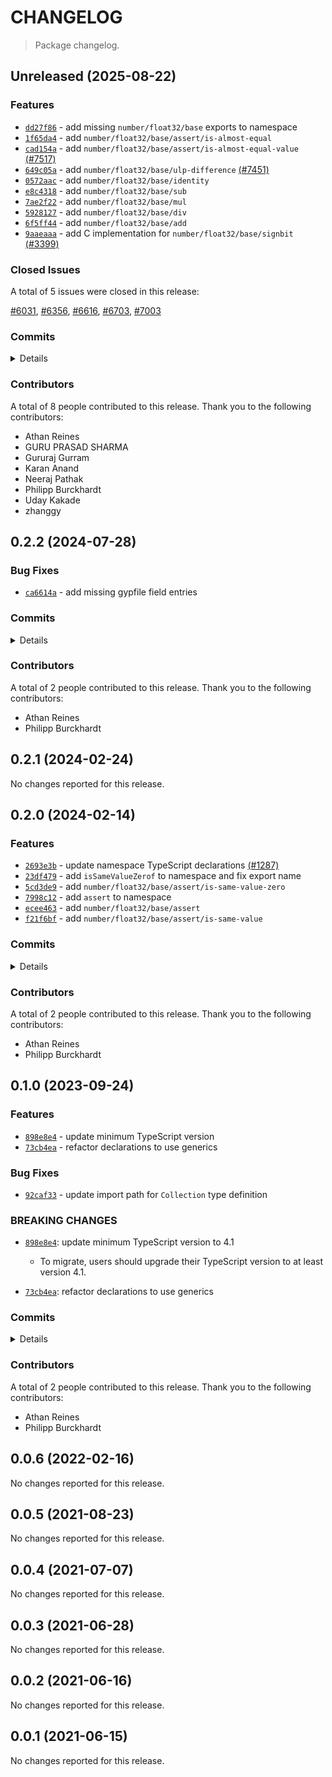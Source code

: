 # CHANGELOG

> Package changelog.

<section class="release" id="unreleased">

## Unreleased (2025-08-22)

<section class="features">

### Features

-   [`dd27f86`](https://github.com/stdlib-js/stdlib/commit/dd27f863be4a7028f73ff7b54e859eb2e0e80bc2) - add missing `number/float32/base` exports to namespace
-   [`1f65da4`](https://github.com/stdlib-js/stdlib/commit/1f65da411b8bd969551a9d9f510e542796dd934a) - add `number/float32/base/assert/is-almost-equal`
-   [`cad154a`](https://github.com/stdlib-js/stdlib/commit/cad154a928c9bf91f513828f49983b487dab44a6) - add `number/float32/base/assert/is-almost-equal-value` [(#7517)](https://github.com/stdlib-js/stdlib/pull/7517)
-   [`649c05a`](https://github.com/stdlib-js/stdlib/commit/649c05af0ca6a85f540fe4ebe9847a667d976c57) - add `number/float32/base/ulp-difference` [(#7451)](https://github.com/stdlib-js/stdlib/pull/7451)
-   [`0572aac`](https://github.com/stdlib-js/stdlib/commit/0572aac77e209513ff935c75f33801451e4a5e33) - add `number/float32/base/identity`
-   [`e8c4318`](https://github.com/stdlib-js/stdlib/commit/e8c4318e592586ca53fd53f5ddebd9be16ac9208) - add `number/float32/base/sub`
-   [`7ae2f22`](https://github.com/stdlib-js/stdlib/commit/7ae2f22a800770e00e3de3d54649399d84f99c4d) - add `number/float32/base/mul`
-   [`5928127`](https://github.com/stdlib-js/stdlib/commit/5928127d8f24750ec68278e6c5cd5adf1c7e95c3) - add `number/float32/base/div`
-   [`6f5ff44`](https://github.com/stdlib-js/stdlib/commit/6f5ff446d16255dec7a70319ed2f71b2f546e72c) - add `number/float32/base/add`
-   [`9aaeaaa`](https://github.com/stdlib-js/stdlib/commit/9aaeaaadf0c59b4d42e2ba7e1a6ea42a1ae2b09d) - add C implementation for `number/float32/base/signbit` [(#3399)](https://github.com/stdlib-js/stdlib/pull/3399)

</section>

<!-- /.features -->

<section class="issues">

### Closed Issues

A total of 5 issues were closed in this release:

[#6031](https://github.com/stdlib-js/stdlib/issues/6031), [#6356](https://github.com/stdlib-js/stdlib/issues/6356), [#6616](https://github.com/stdlib-js/stdlib/issues/6616), [#6703](https://github.com/stdlib-js/stdlib/issues/6703), [#7003](https://github.com/stdlib-js/stdlib/issues/7003)

</section>

<!-- /.issues -->

<section class="commits">

### Commits

<details>

-   [`dd27f86`](https://github.com/stdlib-js/stdlib/commit/dd27f863be4a7028f73ff7b54e859eb2e0e80bc2) - **feat:** add missing `number/float32/base` exports to namespace _(by Philipp Burckhardt)_
-   [`21ec206`](https://github.com/stdlib-js/stdlib/commit/21ec2060d7496322ce32d4f984230d0c131974cc) - **docs:** clean-up example code _(by Philipp Burckhardt)_
-   [`7add020`](https://github.com/stdlib-js/stdlib/commit/7add0201c13e56a0381926ccfd4073c84eaf2ed4) - **test:** use standardized assertion messages and fix lint errors _(by Philipp Burckhardt)_
-   [`fc438e0`](https://github.com/stdlib-js/stdlib/commit/fc438e0edbad0689d6923d6f3edb959b96597662) - **test:** use standardized assertion messages and fix lint errors _(by Philipp Burckhardt)_
-   [`11581aa`](https://github.com/stdlib-js/stdlib/commit/11581aaca8c3cb824cbb92c0c0f80e76890bdb20) - **test:** use standardized assertion messages and fix lint errors _(by Philipp Burckhardt)_
-   [`7483bef`](https://github.com/stdlib-js/stdlib/commit/7483bef13b1d3241347266d25a02957269419825) - **test:** use .strictEqual() instead of .equal() _(by Philipp Burckhardt)_
-   [`6eee151`](https://github.com/stdlib-js/stdlib/commit/6eee15199727d04e3757e66f38384e97b8a333da) - **style:** fix indentation in JSON files _(by Philipp Burckhardt)_
-   [`db50901`](https://github.com/stdlib-js/stdlib/commit/db509018b6c48e7e483029ae9b4464d2f17ca77d) - **remove:** remove `number/float32/base/assert/is-almost-equal-value` _(by Karan Anand)_
-   [`1f65da4`](https://github.com/stdlib-js/stdlib/commit/1f65da411b8bd969551a9d9f510e542796dd934a) - **feat:** add `number/float32/base/assert/is-almost-equal` _(by Karan Anand)_
-   [`260a8ca`](https://github.com/stdlib-js/stdlib/commit/260a8caa90718eeb4dbbe5c6b0c2b3708085de86) - **docs:** fix examples _(by Karan Anand)_
-   [`8ea46b6`](https://github.com/stdlib-js/stdlib/commit/8ea46b662dc6e27231d250d101e33a3cf770cd77) - **test:** update descriptions to match language used in JS tests _(by Philipp Burckhardt)_
-   [`cad154a`](https://github.com/stdlib-js/stdlib/commit/cad154a928c9bf91f513828f49983b487dab44a6) - **feat:** add `number/float32/base/assert/is-almost-equal-value` [(#7517)](https://github.com/stdlib-js/stdlib/pull/7517) _(by Karan Anand, Athan Reines)_
-   [`649c05a`](https://github.com/stdlib-js/stdlib/commit/649c05af0ca6a85f540fe4ebe9847a667d976c57) - **feat:** add `number/float32/base/ulp-difference` [(#7451)](https://github.com/stdlib-js/stdlib/pull/7451) _(by Karan Anand, Athan Reines)_
-   [`647aefa`](https://github.com/stdlib-js/stdlib/commit/647aefae9b5cdc1cb4502481b99c6911ef4406bf) - **chore:** fix C lint errors [(#7460)](https://github.com/stdlib-js/stdlib/pull/7460) _(by zhanggy)_
-   [`5896836`](https://github.com/stdlib-js/stdlib/commit/5896836635aa28aba7c97b3f21d32735d867c43b) - **build:** add package meta data _(by Athan Reines)_
-   [`6c6fd79`](https://github.com/stdlib-js/stdlib/commit/6c6fd79627e1c79e5f98e53a05456057986c911a) - **build:** add package meta data _(by Athan Reines)_
-   [`6803252`](https://github.com/stdlib-js/stdlib/commit/68032524e51f5f6b82e06e13253836ec5a539c40) - **build:** add package meta data _(by Athan Reines)_
-   [`7513cfe`](https://github.com/stdlib-js/stdlib/commit/7513cfee4cc2404b62615c9c9be7c882396e0b39) - **chore:** fix JavaScript lint errors [(#7047)](https://github.com/stdlib-js/stdlib/pull/7047) _(by Uday Kakade, Athan Reines)_
-   [`66f68cf`](https://github.com/stdlib-js/stdlib/commit/66f68cf6493c41ccfe4107e76d04a6bc43769b63) - **chore:** fix EditorConfig lint errors [(#6871)](https://github.com/stdlib-js/stdlib/pull/6871) _(by zhanggy)_
-   [`f3cfeab`](https://github.com/stdlib-js/stdlib/commit/f3cfeaba512914fe482fc3ec96f4293e104a6baf) - **chore:** fix EditorConfig lint errors [(#6861)](https://github.com/stdlib-js/stdlib/pull/6861) _(by zhanggy)_
-   [`57953ed`](https://github.com/stdlib-js/stdlib/commit/57953ed6de1a9a8a992aa0aa884ac23259073c55) - **chore:** fix JavaScript lint errors (issue #6616) [(#6626)](https://github.com/stdlib-js/stdlib/pull/6626) _(by GURU PRASAD SHARMA, Athan Reines)_
-   [`1820a95`](https://github.com/stdlib-js/stdlib/commit/1820a95fb1d37471413f822d2ce004c1b8752b39) - **docs:** update related packages sections [(#6503)](https://github.com/stdlib-js/stdlib/pull/6503) _(by stdlib-bot)_
-   [`a1e230f`](https://github.com/stdlib-js/stdlib/commit/a1e230f29297caa89880e9c194c615a0400fb7bc) - **chore:** clean up cppcheck-suppress comments _(by Karan Anand)_
-   [`0572aac`](https://github.com/stdlib-js/stdlib/commit/0572aac77e209513ff935c75f33801451e4a5e33) - **feat:** add `number/float32/base/identity` _(by Gururaj Gurram)_
-   [`635e38f`](https://github.com/stdlib-js/stdlib/commit/635e38f2c94c01bf24593efce94d1b71811cad4f) - **refactor:** rename file in `number/float32/base/add` [(#5498)](https://github.com/stdlib-js/stdlib/pull/5498) _(by Gururaj Gurram)_
-   [`a4d7692`](https://github.com/stdlib-js/stdlib/commit/a4d7692d31b5f0d46415e9df7b1f6b3a3936086c) - **refactor:** rename file in `number/float32/base/mul` [(#5463)](https://github.com/stdlib-js/stdlib/pull/5463) _(by Gururaj Gurram)_
-   [`5081120`](https://github.com/stdlib-js/stdlib/commit/50811206a32132606851c5b5505c6a1e9b145319) - **refactor:** update paths _(by Gururaj Gurram)_
-   [`e8c4318`](https://github.com/stdlib-js/stdlib/commit/e8c4318e592586ca53fd53f5ddebd9be16ac9208) - **feat:** add `number/float32/base/sub` _(by Gururaj Gurram)_
-   [`1eac550`](https://github.com/stdlib-js/stdlib/commit/1eac550d7e113582faa355fe13dfbb24e02d9238) - **refactor:** update paths _(by Gururaj Gurram)_
-   [`7ae2f22`](https://github.com/stdlib-js/stdlib/commit/7ae2f22a800770e00e3de3d54649399d84f99c4d) - **feat:** add `number/float32/base/mul` _(by Gururaj Gurram)_
-   [`adbcf39`](https://github.com/stdlib-js/stdlib/commit/adbcf39b36d49a9c2876bdc2848e9dac842cf90f) - **refactor:** update paths _(by Gururaj Gurram)_
-   [`5928127`](https://github.com/stdlib-js/stdlib/commit/5928127d8f24750ec68278e6c5cd5adf1c7e95c3) - **feat:** add `number/float32/base/div` _(by Gururaj Gurram)_
-   [`6f5ff44`](https://github.com/stdlib-js/stdlib/commit/6f5ff446d16255dec7a70319ed2f71b2f546e72c) - **feat:** add `number/float32/base/add` _(by Gururaj Gurram)_
-   [`6028758`](https://github.com/stdlib-js/stdlib/commit/6028758df442105f1ac0d4240450c96cf3ad4032) - **docs:** update namespace TypeScript declaration comments [(#4758)](https://github.com/stdlib-js/stdlib/pull/4758) _(by stdlib-bot, Philipp Burckhardt)_
-   [`9aaeaaa`](https://github.com/stdlib-js/stdlib/commit/9aaeaaadf0c59b4d42e2ba7e1a6ea42a1ae2b09d) - **feat:** add C implementation for `number/float32/base/signbit` [(#3399)](https://github.com/stdlib-js/stdlib/pull/3399) _(by Neeraj Pathak, Athan Reines, stdlib-bot)_
-   [`4a70790`](https://github.com/stdlib-js/stdlib/commit/4a707903dfef7c2b56216000165706497d19a251) - **style:** add missing spaces _(by Philipp Burckhardt)_
-   [`a72a67a`](https://github.com/stdlib-js/stdlib/commit/a72a67a667bcf694e5f8f2bc3c8e62714e5832bc) - **chore:** minor clean-up _(by Philipp Burckhardt)_
-   [`b89c97c`](https://github.com/stdlib-js/stdlib/commit/b89c97ce0b812ff0b2aab16b4d77969d44fe3e8c) - **docs:** resolve lint errors in TS declaration files _(by Philipp Burckhardt)_

</details>

</section>

<!-- /.commits -->

<section class="contributors">

### Contributors

A total of 8 people contributed to this release. Thank you to the following contributors:

-   Athan Reines
-   GURU PRASAD SHARMA
-   Gururaj Gurram
-   Karan Anand
-   Neeraj Pathak
-   Philipp Burckhardt
-   Uday Kakade
-   zhanggy

</section>

<!-- /.contributors -->

</section>

<!-- /.release -->

<section class="release" id="v0.2.2">

## 0.2.2 (2024-07-28)

<section class="bug-fixes">

### Bug Fixes

-   [`ca6614a`](https://github.com/stdlib-js/stdlib/commit/ca6614abe2ae5acdcfd6eccaf49a65215f60d99e) - add missing gypfile field entries

</section>

<!-- /.bug-fixes -->

<section class="commits">

### Commits

<details>

-   [`272ae7a`](https://github.com/stdlib-js/stdlib/commit/272ae7ac5c576c68cfab1b6e304c86407faa20cd) - **docs:** remove comment _(by Athan Reines)_
-   [`2777e4b`](https://github.com/stdlib-js/stdlib/commit/2777e4be161869d09406e3b17947d24c64b47af2) - **bench:** resolve lint errors in benchmarks _(by Athan Reines)_
-   [`d04dcbd`](https://github.com/stdlib-js/stdlib/commit/d04dcbd6dc3b0bf4a89bd3947d317fa5ff15bb38) - **docs:** remove private annotations in C comments _(by Philipp Burckhardt)_
-   [`41d41e9`](https://github.com/stdlib-js/stdlib/commit/41d41e959b4eaad3c631e6898e3144a4015a5458) - **test:** include trailing newlines in Julia-generated JSON fixtures _(by Philipp Burckhardt)_
-   [`9ed7d0e`](https://github.com/stdlib-js/stdlib/commit/9ed7d0e7d57edb5ad0dfb65c944bed87d475cbf3) - **chore:** add missing trailing newlines _(by Philipp Burckhardt)_
-   [`0d3b4d0`](https://github.com/stdlib-js/stdlib/commit/0d3b4d0ceeb5eb56c80da840d3f080f98af7229b) - **chore:** remove extra spaces and lint fixes _(by Philipp Burckhardt)_
-   [`28433d6`](https://github.com/stdlib-js/stdlib/commit/28433d637a39abec34dddc51d88c59fdc7c38f3a) - **docs:** clean-up C function parameter and return annotations _(by Philipp Burckhardt)_
-   [`ca6614a`](https://github.com/stdlib-js/stdlib/commit/ca6614abe2ae5acdcfd6eccaf49a65215f60d99e) - **fix:** add missing gypfile field entries _(by Philipp Burckhardt)_

</details>

</section>

<!-- /.commits -->

<section class="contributors">

### Contributors

A total of 2 people contributed to this release. Thank you to the following contributors:

-   Athan Reines
-   Philipp Burckhardt

</section>

<!-- /.contributors -->

</section>

<!-- /.release -->

<section class="release" id="v0.2.1">

## 0.2.1 (2024-02-24)

No changes reported for this release.

</section>

<!-- /.release -->

<section class="release" id="v0.2.0">

## 0.2.0 (2024-02-14)

<section class="features">

### Features

-   [`2693e3b`](https://github.com/stdlib-js/stdlib/commit/2693e3b3f0382542a51fc57d78e9ab59e2dc0681) - update namespace TypeScript declarations [(#1287)](https://github.com/stdlib-js/stdlib/pull/1287)
-   [`23df479`](https://github.com/stdlib-js/stdlib/commit/23df479470a45974b8d87559cc7c9e63e3c321c0) - add `isSameValueZerof` to namespace and fix export name
-   [`5cd3de9`](https://github.com/stdlib-js/stdlib/commit/5cd3de9d141fefc57ccfe2e59cd96d2d0b75b0c4) - add `number/float32/base/assert/is-same-value-zero`
-   [`7998c12`](https://github.com/stdlib-js/stdlib/commit/7998c12dc21a5b8b0d8a349d2d130946fd36745e) - add `assert` to namespace
-   [`ecee463`](https://github.com/stdlib-js/stdlib/commit/ecee463b893c3d850ac8653ce578ec2084b79a83) - add `number/float32/base/assert`
-   [`f21f6bf`](https://github.com/stdlib-js/stdlib/commit/f21f6bf27b244b94af0053364d95286aa37dfa52) - add `number/float32/base/assert/is-same-value`

</section>

<!-- /.features -->

<section class="commits">

### Commits

<details>

-   [`2693e3b`](https://github.com/stdlib-js/stdlib/commit/2693e3b3f0382542a51fc57d78e9ab59e2dc0681) - **feat:** update namespace TypeScript declarations [(#1287)](https://github.com/stdlib-js/stdlib/pull/1287) _(by stdlib-bot, Athan Reines)_
-   [`322d1ca`](https://github.com/stdlib-js/stdlib/commit/322d1cac1bb150c548b5ad3b3086acd8e74a7bbd) - **docs:** update namespace table of contents [(#1284)](https://github.com/stdlib-js/stdlib/pull/1284) _(by stdlib-bot, Philipp Burckhardt)_
-   [`442fbfc`](https://github.com/stdlib-js/stdlib/commit/442fbfc181ef5859b67bdfad43dbe998ad07783e) - **docs:** update Markdown stdlib package URLs [(#1274)](https://github.com/stdlib-js/stdlib/pull/1274) _(by stdlib-bot)_
-   [`78512b9`](https://github.com/stdlib-js/stdlib/commit/78512b93f38716a72ab4e65f1eca52d3ff6eea77) - **docs:** update link _(by Athan Reines)_
-   [`23df479`](https://github.com/stdlib-js/stdlib/commit/23df479470a45974b8d87559cc7c9e63e3c321c0) - **feat:** add `isSameValueZerof` to namespace and fix export name _(by Athan Reines)_
-   [`5cd3de9`](https://github.com/stdlib-js/stdlib/commit/5cd3de9d141fefc57ccfe2e59cd96d2d0b75b0c4) - **feat:** add `number/float32/base/assert/is-same-value-zero` _(by Athan Reines)_
-   [`7998c12`](https://github.com/stdlib-js/stdlib/commit/7998c12dc21a5b8b0d8a349d2d130946fd36745e) - **feat:** add `assert` to namespace _(by Athan Reines)_
-   [`ecee463`](https://github.com/stdlib-js/stdlib/commit/ecee463b893c3d850ac8653ce578ec2084b79a83) - **feat:** add `number/float32/base/assert` _(by Athan Reines)_
-   [`f21f6bf`](https://github.com/stdlib-js/stdlib/commit/f21f6bf27b244b94af0053364d95286aa37dfa52) - **feat:** add `number/float32/base/assert/is-same-value` _(by Athan Reines)_
-   [`dea49e0`](https://github.com/stdlib-js/stdlib/commit/dea49e03ab5571233e3da26835a6a6d3256d5737) - **docs:** use single quotes in require calls instead of backticks _(by Philipp Burckhardt)_
-   [`f27ce09`](https://github.com/stdlib-js/stdlib/commit/f27ce0926a5e68db75d9bcaeaa0e7dd0ffaf08b9) - **docs:** update related packages sections [(#1254)](https://github.com/stdlib-js/stdlib/pull/1254) _(by stdlib-bot)_
-   [`8ef1f9e`](https://github.com/stdlib-js/stdlib/commit/8ef1f9eb45527886ba9b0c341704c8ffe6cffbb3) - **docs:** update related packages sections [(#1233)](https://github.com/stdlib-js/stdlib/pull/1233) _(by stdlib-bot)_
-   [`398a2ac`](https://github.com/stdlib-js/stdlib/commit/398a2ac65d2291cf7ea630f3a5665c6395502792) - **docs:** update related packages sections [(#1228)](https://github.com/stdlib-js/stdlib/pull/1228) _(by stdlib-bot)_
-   [`1879534`](https://github.com/stdlib-js/stdlib/commit/18795348ac0c51d3b13c1b26c0f5921ec5fd010c) - **docs:** update related packages sections [(#1179)](https://github.com/stdlib-js/stdlib/pull/1179) _(by stdlib-bot)_
-   [`78a556e`](https://github.com/stdlib-js/stdlib/commit/78a556efa2f1da29eb9081d393f5768ad1518117) - **docs:** update related packages sections [(#1145)](https://github.com/stdlib-js/stdlib/pull/1145) _(by stdlib-bot)_
-   [`9502ed2`](https://github.com/stdlib-js/stdlib/commit/9502ed27e2853e312c556a48bdd7775095e66709) - **build:** replace tslint directive with eslint equivalent _(by Philipp Burckhardt)_
-   [`9a75516`](https://github.com/stdlib-js/stdlib/commit/9a7551640d420e985f4d2c68d0f82f0ab2ecaf9e) - **docs:** fix variable declarations _(by Athan Reines)_
-   [`66c2911`](https://github.com/stdlib-js/stdlib/commit/66c29117b42d0c8d2b277f9f05b987e01dab9c5b) - **docs:** update links _(by Athan Reines)_
-   [`d73bbf4`](https://github.com/stdlib-js/stdlib/commit/d73bbf43d222f935085f8ecf7526e5f57835f74e) - **build:** replace lint directives _(by Philipp Burckhardt)_

</details>

</section>

<!-- /.commits -->

<section class="contributors">

### Contributors

A total of 2 people contributed to this release. Thank you to the following contributors:

-   Athan Reines
-   Philipp Burckhardt

</section>

<!-- /.contributors -->

</section>

<!-- /.release -->

<section class="release" id="v0.1.0">

## 0.1.0 (2023-09-24)

<section class="features">

### Features

-   [`898e8e4`](https://github.com/stdlib-js/stdlib/commit/898e8e45b2ff0b16c3b7a04786f4e2577422f5b6) - update minimum TypeScript version
-   [`73cb4ea`](https://github.com/stdlib-js/stdlib/commit/73cb4eaa7b0970afddb4153f80df32d58e71676d) - refactor declarations to use generics

</section>

<!-- /.features -->

<section class="bug-fixes">

### Bug Fixes

-   [`92caf33`](https://github.com/stdlib-js/stdlib/commit/92caf33737034f6a06ca338ffba5b0095863ab0e) - update import path for `Collection` type definition

</section>

<!-- /.bug-fixes -->

<section class="breaking-changes">

### BREAKING CHANGES

-   [`898e8e4`](https://github.com/stdlib-js/stdlib/commit/898e8e45b2ff0b16c3b7a04786f4e2577422f5b6): update minimum TypeScript version to 4.1

    -   To migrate, users should upgrade their TypeScript version to at least version 4.1.

-   [`73cb4ea`](https://github.com/stdlib-js/stdlib/commit/73cb4eaa7b0970afddb4153f80df32d58e71676d): refactor declarations to use generics

</section>

<!-- /.breaking-changes -->

<section class="commits">

### Commits

<details>

-   [`898e8e4`](https://github.com/stdlib-js/stdlib/commit/898e8e45b2ff0b16c3b7a04786f4e2577422f5b6) - **feat:** update minimum TypeScript version _(by Philipp Burckhardt)_
-   [`92caf33`](https://github.com/stdlib-js/stdlib/commit/92caf33737034f6a06ca338ffba5b0095863ab0e) - **fix:** update import path for `Collection` type definition _(by Athan Reines)_
-   [`73cb4ea`](https://github.com/stdlib-js/stdlib/commit/73cb4eaa7b0970afddb4153f80df32d58e71676d) - **feat:** refactor declarations to use generics _(by Athan Reines)_
-   [`28e1c84`](https://github.com/stdlib-js/stdlib/commit/28e1c84390d88044883c9ef940a12f38d66ea3ef) - **docs:** resolve C lint errors _(by Athan Reines)_

</details>

</section>

<!-- /.commits -->

<section class="contributors">

### Contributors

A total of 2 people contributed to this release. Thank you to the following contributors:

-   Athan Reines
-   Philipp Burckhardt

</section>

<!-- /.contributors -->

</section>

<!-- /.release -->

<section class="release" id="v0.0.6">

## 0.0.6 (2022-02-16)

No changes reported for this release.

</section>

<!-- /.release -->

<section class="release" id="v0.0.5">

## 0.0.5 (2021-08-23)

No changes reported for this release.

</section>

<!-- /.release -->

<section class="release" id="v0.0.4">

## 0.0.4 (2021-07-07)

No changes reported for this release.

</section>

<!-- /.release -->

<section class="release" id="v0.0.3">

## 0.0.3 (2021-06-28)

No changes reported for this release.

</section>

<!-- /.release -->

<section class="release" id="v0.0.2">

## 0.0.2 (2021-06-16)

No changes reported for this release.

</section>

<!-- /.release -->

<section class="release" id="v0.0.1">

## 0.0.1 (2021-06-15)

No changes reported for this release.

</section>

<!-- /.release -->


